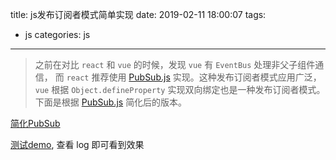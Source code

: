 title: js发布订阅者模式简单实现
date: 2019-02-11 18:00:07
tags: 
- js
categories: js
---
> 之前在对比 `react` 和 `vue` 的时候，发现 `vue` 有 `EventBus` 处理非父子组件通信， 而 `react` 推荐使用 [PubSub.js](https://github.com/mroderick/PubSubJS) 实现。这种发布订阅者模式应用广泛，`vue` 根据 `Object.defineProperty` 实现双向绑定也是一种发布订阅者模式。下面是根据 [PubSub.js](https://github.com/mroderick/PubSubJS) 简化后的版本。

[简化PubSub](https://gist.github.com/jintangWang/35d96dc2491a45a9a5a674305dc374cf)

[测试demo](https://jsfiddle.net/jintang/xuk9Lemj/), 查看 log 即可看到效果
